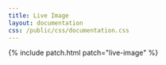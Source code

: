 ```yaml
---
title: Live Image
layout: documentation
css: /public/css/documentation.css
---
```


{% include patch.html patch="live-image" %}

